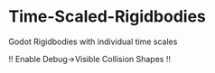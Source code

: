# Time-Scaled-Rigidbodies
Godot Rigidbodies with individual time scales



!! Enable Debug->Visible Collision Shapes !!
